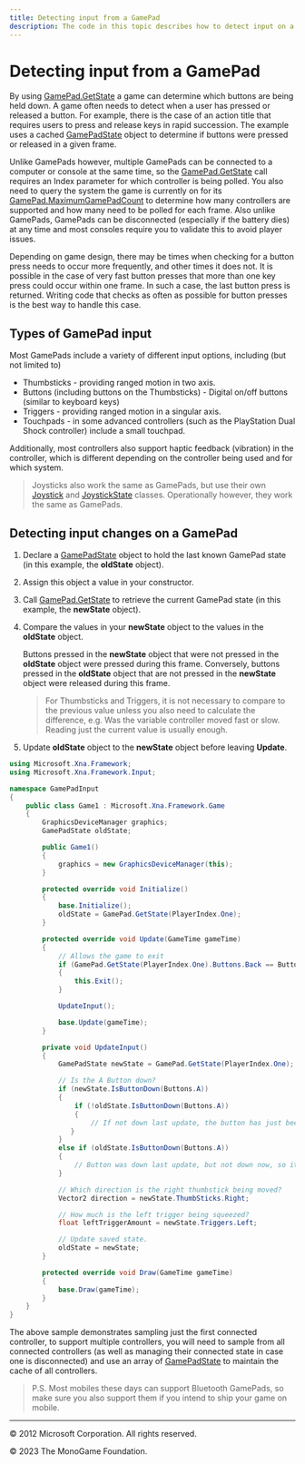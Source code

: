 ```yaml
---
title: Detecting input from a GamePad
description: The code in this topic describes how to detect input on a GamePad.
---
```


# Detecting input from a GamePad

By using [GamePad.GetState](xref:Microsoft.Xna.Framework.Input.GamePad#Microsoft_Xna_Framework_Input_GamePad_GetState_System_Int32_) a game can determine which buttons are being held down. A game often needs to detect when a user has pressed or released a button. For example, there is the case of an action title that requires users to press and release keys in rapid succession. The example uses a cached [GamePadState](xref:Microsoft.Xna.Framework.Input.GamePadState) object to determine if buttons were pressed or released in a given frame.

Unlike GamePads however, multiple GamePads can be connected to a computer or console at the same time, so the [GamePad.GetState](xref:Microsoft.Xna.Framework.Input.GamePad#Microsoft_Xna_Framework_Input_GamePad_GetState_System_Int32_) call requires an Index parameter for which controller is being polled.  You also need to query the system the game is currently on for its [GamePad.MaximumGamePadCount](xref:Microsoft.Xna.Framework.Input.GamePad#Microsoft_Xna_Framework_Input_GamePad_MaximumGamePadCount) to determine how many controllers are supported and how many need to be polled for each frame.  Also unlike GamePads, GamePads can be disconnected (especially if the battery dies) at any time and most consoles require you to validate this to avoid player issues.

Depending on game design, there may be times when checking for a button press needs to occur more frequently, and other times it does not. It is possible in the case of very fast button presses that more than one key press could occur within one frame. In such a case, the last button press is returned. Writing code that checks as often as possible for button presses is the best way to handle this case.

## Types of GamePad input

Most GamePads include a variety of different input options, including (but not limited to)

* Thumbsticks - providing ranged motion in two axis.
* Buttons (including buttons on the Thumbsticks) - Digital on/off buttons (similar to keyboard keys)
* Triggers - providing ranged motion in a singular axis.
* Touchpads - in some advanced controllers (such as the PlayStation Dual Shock controller) include a small touchpad.

Additionally, most controllers also support haptic feedback (vibration) in the controller, which is different depending on the controller being used and for which system.

> Joysticks also work the same as GamePads, but use their own [Joystick](xref:Microsoft.Xna.Framework.Input.Joystick) and [JoystickState](xref:Microsoft.Xna.Framework.Input.JoystickState) classes. Operationally however, they work the same as GamePads.

## Detecting input changes on a GamePad

1. Declare a [GamePadState](xref:Microsoft.Xna.Framework.Input.GamePadState) object to hold the last known GamePad state (in this example, the **oldState** object).

2. Assign this object a value in your constructor.

3. Call [GamePad.GetState](xref:Microsoft.Xna.Framework.Input.GamePad#Microsoft_Xna_Framework_Input_GamePad_GetState_System_Int32_) to retrieve the current GamePad state (in this example, the **newState** object).

4. Compare the values in your **newState** object to the values in the **oldState** object.

    Buttons pressed in the **newState** object that were not pressed in the **oldState** object were pressed during this frame. Conversely, buttons pressed in the **oldState** object that are not pressed in the **newState** object were released during this frame.

    > For Thumbsticks and Triggers, it is not necessary to compare to the previous value unless you also need to calculate the difference, e.g. Was the variable controller moved fast or slow.  Reading just the current value is usually enough.

5. Update **oldState** object to the **newState** object before leaving **Update**.

```csharp
using Microsoft.Xna.Framework;
using Microsoft.Xna.Framework.Input;

namespace GamePadInput
{
    public class Game1 : Microsoft.Xna.Framework.Game
    {
        GraphicsDeviceManager graphics;
        GamePadState oldState;

        public Game1()
        {
            graphics = new GraphicsDeviceManager(this);
        }

        protected override void Initialize()
        {
            base.Initialize();
            oldState = GamePad.GetState(PlayerIndex.One);
        }

        protected override void Update(GameTime gameTime)
        {
            // Allows the game to exit
            if (GamePad.GetState(PlayerIndex.One).Buttons.Back == ButtonState.Pressed)
            {
                this.Exit();
            }

            UpdateInput();

            base.Update(gameTime);
        }

        private void UpdateInput()
        {
            GamePadState newState = GamePad.GetState(PlayerIndex.One);

            // Is the A Button down?
            if (newState.IsButtonDown(Buttons.A))
            {
                if (!oldState.IsButtonDown(Buttons.A))
                {
                    // If not down last update, the button has just been pressed.
               }
            }
            else if (oldState.IsButtonDown(Buttons.A))
            {
                // Button was down last update, but not down now, so it has just been released.
            }

            // Which direction is the right thumbstick being moved?
            Vector2 direction = newState.ThumbSticks.Right;

            // How much is the left trigger being squeezed?
            float leftTriggerAmount = newState.Triggers.Left;

            // Update saved state.
            oldState = newState;
        }

        protected override void Draw(GameTime gameTime)
        {
            base.Draw(gameTime);
        }
    }
}
```

The above sample demonstrates sampling just the first connected controller, to support multiple controllers, you will need to sample from all connected controllers (as well as managing their connected state in case one is disconnected) and use an array of [GamePadState](xref:Microsoft.Xna.Framework.Input.GamePadState) to maintain the cache of all controllers.

> P.S. Most mobiles these days can support Bluetooth GamePads, so make sure you also support them if you intend to ship your game on mobile.

---

© 2012 Microsoft Corporation. All rights reserved.  

© 2023 The MonoGame Foundation.
